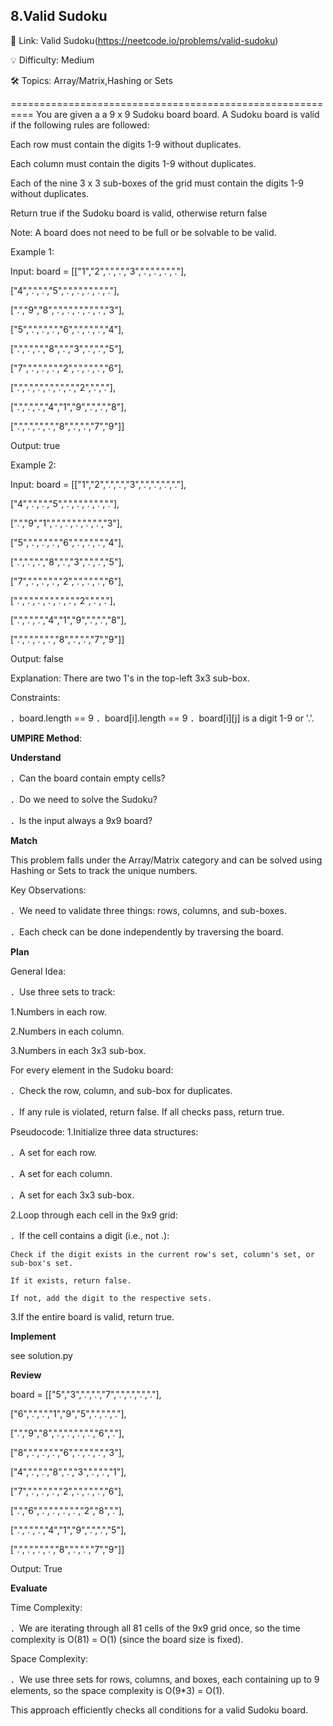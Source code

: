 **8.Valid Sudoku**
-
🔗 Link: Valid Sudoku(https://neetcode.io/problems/valid-sudoku)

💡 Difficulty: Medium

🛠️ Topics: Array/Matrix,Hashing or Sets

==========================================================
You are given a a 9 x 9 Sudoku board board. A Sudoku board is valid if the following rules are followed:

Each row must contain the digits 1-9 without duplicates.

Each column must contain the digits 1-9 without duplicates.

Each of the nine 3 x 3 sub-boxes of the grid must contain the digits 1-9 without duplicates.

Return true if the Sudoku board is valid, otherwise return false

Note: A board does not need to be full or be solvable to be valid.

Example 1:

Input: board = 
[["1","2",".",".","3",".",".",".","."],

 ["4",".",".","5",".",".",".",".","."],
 
 [".","9","8",".",".",".",".",".","3"],
 
 ["5",".",".",".","6",".",".",".","4"],
 
 [".",".",".","8",".","3",".",".","5"],
 
 ["7",".",".",".","2",".",".",".","6"],
 
 [".",".",".",".",".",".","2",".","."],
 
 [".",".",".","4","1","9",".",".","8"],
 
 [".",".",".",".","8",".",".","7","9"]]

Output: true

Example 2:

Input: board = 
[["1","2",".",".","3",".",".",".","."],

 ["4",".",".","5",".",".",".",".","."],
 
 [".","9","1",".",".",".",".",".","3"],
 
 ["5",".",".",".","6",".",".",".","4"],
 
 [".",".",".","8",".","3",".",".","5"],
 
 ["7",".",".",".","2",".",".",".","6"],
 
 [".",".",".",".",".",".","2",".","."],
 
 [".",".",".","4","1","9",".",".","8"],
 
 [".",".",".",".","8",".",".","7","9"]]

Output: false

Explanation: There are two 1's in the top-left 3x3 sub-box.

Constraints:

．board.length == 9
．board[i].length == 9
．board[i][j] is a digit 1-9 or '.'.

**UMPIRE Method**:

**Understand**

．Can the board contain empty cells?

．Do we need to solve the Sudoku?

．Is the input always a 9x9 board?

**Match**

This problem falls under the Array/Matrix category and can be solved using Hashing or Sets to track the unique numbers.

Key Observations:

．We need to validate three things: rows, columns, and sub-boxes.

．Each check can be done independently by traversing the board.

**Plan**

General Idea:

．Use three sets to track:

1.Numbers in each row.

2.Numbers in each column.

3.Numbers in each 3x3 sub-box.

For every element in the Sudoku board:

．Check the row, column, and sub-box for duplicates.

．If any rule is violated, return false. If all checks pass, return true.

Pseudocode:
1.Initialize three data structures:

．A set for each row.

．A set for each column.

．A set for each 3x3 sub-box.

2.Loop through each cell in the 9x9 grid:

．If the cell contains a digit (i.e., not .):

    Check if the digit exists in the current row's set, column's set, or sub-box's set.

    If it exists, return false.

    If not, add the digit to the respective sets.

3.If the entire board is valid, return true.

**Implement**

see solution.py

**Review**

board = 
[["5","3",".",".","7",".",".",".","."],

 ["6",".",".","1","9","5",".",".","."],
 
 [".","9","8",".",".",".",".","6","."],
 
 ["8",".",".",".","6",".",".",".","3"],
 
 ["4",".",".","8",".","3",".",".","1"],
 
 ["7",".",".",".","2",".",".",".","6"],
 
 [".","6",".",".",".",".","2","8","."],
 
 [".",".",".","4","1","9",".",".","5"],
 
 [".",".",".",".","8",".",".","7","9"]]

Output: True

**Evaluate**

Time Complexity:

．We are iterating through all 81 cells of the 9x9 grid once, so the time complexity is O(81) = O(1) (since the board size is fixed).

Space Complexity:

．We use three sets for rows, columns, and boxes, each containing up to 9 elements, so the space complexity is O(9*3) = O(1).

This approach efficiently checks all conditions for a valid Sudoku board.




